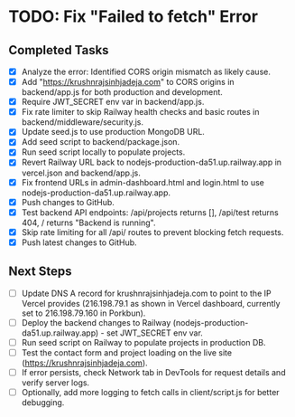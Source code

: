 # TODO: Fix "Failed to fetch" Error

## Completed Tasks

- [x] Analyze the error: Identified CORS origin mismatch as likely cause.
- [x] Add "https://krushnrajsinhjadeja.com" to CORS origins in backend/app.js for both production and development.
- [x] Require JWT_SECRET env var in backend/app.js.
- [x] Fix rate limiter to skip Railway health checks and basic routes in backend/middleware/security.js.
- [x] Update seed.js to use production MongoDB URL.
- [x] Add seed script to backend/package.json.
- [x] Run seed script locally to populate projects.
- [x] Revert Railway URL back to nodejs-production-da51.up.railway.app in vercel.json and backend/app.js.
- [x] Fix frontend URLs in admin-dashboard.html and login.html to use nodejs-production-da51.up.railway.app.
- [x] Push changes to GitHub.
- [x] Test backend API endpoints: /api/projects returns [], /api/test returns 404, / returns "Backend is running".
- [x] Skip rate limiting for all /api/ routes to prevent blocking fetch requests.
- [x] Push latest changes to GitHub.

## Next Steps

- [ ] Update DNS A record for krushnrajsinhjadeja.com to point to the IP Vercel provides (216.198.79.1 as shown in Vercel dashboard, currently set to 216.198.79.160 in Porkbun).
- [ ] Deploy the backend changes to Railway (nodejs-production-da51.up.railway.app) - set JWT_SECRET env var.
- [ ] Run seed script on Railway to populate projects in production DB.
- [ ] Test the contact form and project loading on the live site (https://krushnrajsinhjadeja.com).
- [ ] If error persists, check Network tab in DevTools for request details and verify server logs.
- [ ] Optionally, add more logging to fetch calls in client/script.js for better debugging.
